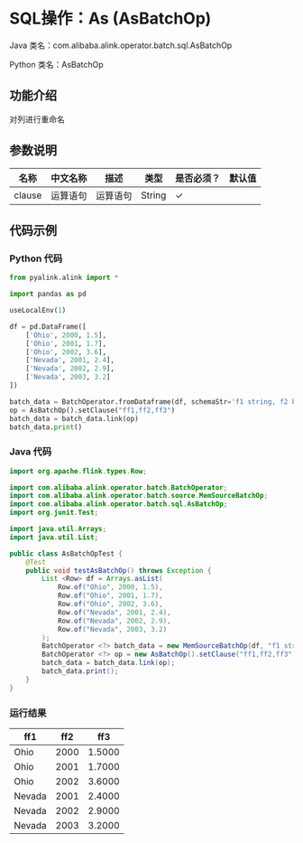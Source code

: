 # SQL操作：As (AsBatchOp)
Java 类名：com.alibaba.alink.operator.batch.sql.AsBatchOp

Python 类名：AsBatchOp


## 功能介绍
对列进行重命名

## 参数说明

| 名称 | 中文名称 | 描述 | 类型 | 是否必须？ | 默认值 |
| --- | --- | --- | --- | --- | --- |
| clause | 运算语句 | 运算语句 | String | ✓ |  |



## 代码示例
### Python 代码
```python
from pyalink.alink import *

import pandas as pd

useLocalEnv(1)

df = pd.DataFrame([
    ['Ohio', 2000, 1.5],
    ['Ohio', 2001, 1.7],
    ['Ohio', 2002, 3.6],
    ['Nevada', 2001, 2.4],
    ['Nevada', 2002, 2.9],
    ['Nevada', 2003, 3.2]
])

batch_data = BatchOperator.fromDataframe(df, schemaStr='f1 string, f2 bigint, f3 double')
op = AsBatchOp().setClause("ff1,ff2,ff3")
batch_data = batch_data.link(op)
batch_data.print()
```
### Java 代码
```java
import org.apache.flink.types.Row;

import com.alibaba.alink.operator.batch.BatchOperator;
import com.alibaba.alink.operator.batch.source.MemSourceBatchOp;
import com.alibaba.alink.operator.batch.sql.AsBatchOp;
import org.junit.Test;

import java.util.Arrays;
import java.util.List;

public class AsBatchOpTest {
	@Test
	public void testAsBatchOp() throws Exception {
		List <Row> df = Arrays.asList(
			Row.of("Ohio", 2000, 1.5),
			Row.of("Ohio", 2001, 1.7),
			Row.of("Ohio", 2002, 3.6),
			Row.of("Nevada", 2001, 2.4),
			Row.of("Nevada", 2002, 2.9),
			Row.of("Nevada", 2003, 3.2)
		);
		BatchOperator <?> batch_data = new MemSourceBatchOp(df, "f1 string, f2 int, f3 double");
		BatchOperator <?> op = new AsBatchOp().setClause("ff1,ff2,ff3");
		batch_data = batch_data.link(op);
		batch_data.print();
	}
}
```

### 运行结果
ff1|ff2|ff3
---|---|---
Ohio|2000|1.5000
Ohio|2001|1.7000
Ohio|2002|3.6000
Nevada|2001|2.4000
Nevada|2002|2.9000
Nevada|2003|3.2000
